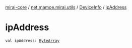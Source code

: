 [mirai-core](../../index.md) / [net.mamoe.mirai.utils](../index.md) / [DeviceInfo](index.md) / [ipAddress](./ip-address.md)

# ipAddress

`val ipAddress: `[`ByteArray`](https://kotlinlang.org/api/latest/jvm/stdlib/kotlin/-byte-array/index.html)